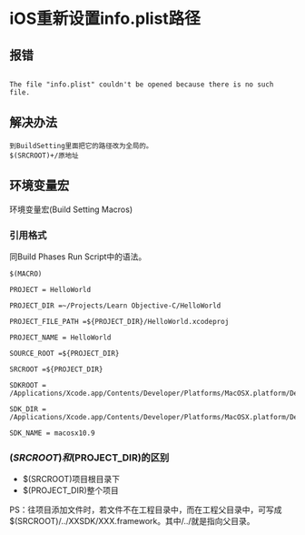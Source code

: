 # iOS重新设置info.plist路径

## 报错

```

The file "info.plist" couldn't be opened because there is no such file.

```

## 解决办法

```
到BuildSetting里面把它的路径改为全局的。
$(SRCROOT)+/原地址
```

## 环境变量宏

环境变量宏(Build Setting Macros)

### 引用格式

同Build Phases Run Script中的语法。

``` 
$(MACRO)
```

``` 
PROJECT = HelloWorld

PROJECT_DIR =~/Projects/Learn Objective-C/HelloWorld

PROJECT_FILE_PATH =${PROJECT_DIR}/HelloWorld.xcodeproj

PROJECT_NAME = HelloWorld

SOURCE_ROOT =${PROJECT_DIR}

SRCROOT =${PROJECT_DIR}

SDKROOT = /Applications/Xcode.app/Contents/Developer/Platforms/MacOSX.platform/Developer/SDKs/MacOSX10.9.sdk

SDK_DIR = /Applications/Xcode.app/Contents/Developer/Platforms/MacOSX.platform/Developer/SDKs/MacOSX10.9.sdk

SDK_NAME = macosx10.9
```

### $(SRCROOT)和$(PROJECT_DIR)的区别

+ $(SRCROOT)项目根目录下
+ $(PROJECT_DIR)整个项目

PS：往项目添加文件时，若文件不在工程目录中，而在工程父目录中，可写成$(SRCROOT)/../XXSDK/XXX.framework。其中/../就是指向父目录。

